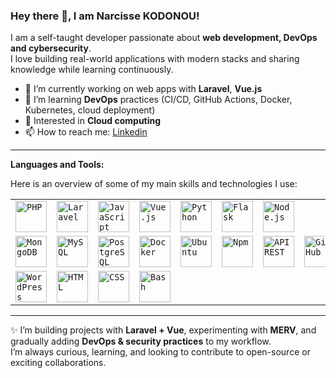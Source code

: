 ### Hey there 👋, I am Narcisse KODONOU! 
 
I am a self-taught developer passionate about **web development, DevOps and cybersecurity**.  
I love building real-world applications with modern stacks and sharing knowledge while learning continuously.  

- 🔭 I’m currently working on web apps with **Laravel**, **Vue.js**  
- 🌱 I’m learning **DevOps** practices (CI/CD, GitHub Actions, Docker, Kubernetes, cloud deployment)  
- 🔐 Interested in **Cloud computing**
- 📫 How to reach me: [Linkedin](https://www.linkedin.com/in/narcisse-kodonou-744026259/)  

---

**Languages and Tools:**  

Here is an overview of some of my main skills and technologies I use:  

<div align="center">
	<table>
		<tr>
			<td><code><img width="50" src="https://raw.githubusercontent.com/marwin1991/profile-technology-icons/main/icons/php.png" alt="PHP" title="PHP"/></code></td>
			<td><code><img width="50" src="https://raw.githubusercontent.com/marwin1991/profile-technology-icons/main/icons/laravel.png" alt="Laravel" title="Laravel"/></code></td>
			<td><code><img width="50" src="https://raw.githubusercontent.com/marwin1991/profile-technology-icons/main/icons/javascript.png" alt="JavaScript" title="JavaScript"/></code></td>
			<td><code><img width="50" src="https://raw.githubusercontent.com/marwin1991/profile-technology-icons/main/icons/vue_js.png" alt="Vue.js" title="Vue.js"/></code></td>
			<td><code><img width="50" src="https://raw.githubusercontent.com/marwin1991/profile-technology-icons/main/icons/python.png" alt="Python" title="Python"/></code></td>
			<td><code><img width="50" src="https://raw.githubusercontent.com/marwin1991/profile-technology-icons/main/icons/flask.png" alt="Flask" title="Flask"/></code></td>
			<td><code><img width="50" src="https://raw.githubusercontent.com/marwin1991/profile-technology-icons/main/icons/node_js.png" alt="Node.js" title="Node.js"/></code></td>
		</tr>
		<tr>
			<td><code><img width="50" src="https://raw.githubusercontent.com/marwin1991/profile-technology-icons/main/icons/mongodb.png" alt="MongoDB" title="MongoDB"/></code></td>
			<td><code><img width="50" src="https://raw.githubusercontent.com/marwin1991/profile-technology-icons/main/icons/mysql.png" alt="MySQL" title="MySQL"/></code></td>
			<td><code><img width="50" src="https://raw.githubusercontent.com/marwin1991/profile-technology-icons/main/icons/postgresql.png" alt="PostgreSQL" title="PostgreSQL"/></code></td>
			<td><code><img width="50" src="https://raw.githubusercontent.com/marwin1991/profile-technology-icons/main/icons/docker.png" alt="Docker" title="Docker"/></code></td>
			<td><code><img width="50" src="https://raw.githubusercontent.com/marwin1991/profile-technology-icons/main/icons/ubuntu.png" alt="Ubuntu" title="Ubuntu"/></code></td>
			<td><code><img width="50" src="https://raw.githubusercontent.com/marwin1991/profile-technology-icons/main/icons/npm.png" alt="Npm" title="Npm"/></code></td>
			<td><code><img width="50" src="https://raw.githubusercontent.com/marwin1991/profile-technology-icons/main/icons/rest.png" alt="API REST" title="API REST"/></code></td>
			<td><code><img width="50" src="https://raw.githubusercontent.com/marwin1991/profile-technology-icons/main/icons/github.png" alt="GitHub" title="GitHub"/></code></td>
			<td><code><img width="50" src="https://raw.githubusercontent.com/marwin1991/profile-technology-icons/main/icons/git.png" alt="Git" title="Git"/></code></td>
			<td><code><img width="50" src="https://raw.githubusercontent.com/marwin1991/profile-technology-icons/main/icons/visual_studio_code.png" alt="VS Code" title="VS Code"/></code></td>
		</tr>
		<tr>
			<td><code><img width="50" src="https://raw.githubusercontent.com/marwin1991/profile-technology-icons/main/icons/wordpress.png" alt="WordPress" title="WordPress"/></code></td>
			<td><code><img width="50" src="https://raw.githubusercontent.com/marwin1991/profile-technology-icons/main/icons/html.png" alt="HTML" title="HTML"/></code></td>
			<td><code><img width="50" src="https://raw.githubusercontent.com/marwin1991/profile-technology-icons/main/icons/css.png" alt="CSS" title="CSS"/></code></td>
			<td><code><img width="50" src="https://raw.githubusercontent.com/marwin1991/profile-technology-icons/main/icons/bash.png" alt="Bash" title="Bash"/></code></td>
		</tr>
	</table>
</div>

---

✨ I’m building projects with **Laravel + Vue**, experimenting with **MERV**, and gradually adding **DevOps & security practices** to my workflow.  
I’m always curious, learning, and looking to contribute to open-source or exciting collaborations.  



<!--
**Narci62/Narci62** is a ✨ _special_ ✨ repository because its `README.md` (this file) appears on your GitHub profile.

Here are some ideas to get you started:

- 🔭 I’m currently working on ...
- 🌱 I’m currently learning ...
- 👯 I’m looking to collaborate on ...
- 🤔 I’m looking for help with ...
- 💬 Ask me about ...
- 📫 How to reach me: ...      
- 😄 Pronouns: ...
- ⚡ Fun fact: ...
-->

